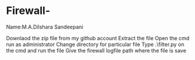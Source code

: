 # Firewall-

Name:M.A.Dilshara Sandeepani

Downlaod the zip file from my github account
Extract the file
Open the cmd run as administrator
Change directory for particular file
Type .\filter.py on the cmd and run the file
Give the firewall logfile path where the file is save 
